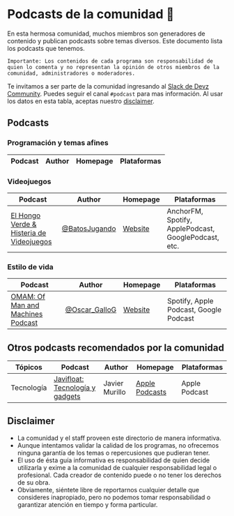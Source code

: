 # Podcasts de la comunidad :microphone: 

En esta hermosa comunidad, muchos miembros son generadores de contenido y publican podcasts sobre temas diversos. Este documento lista los podcasts que tenemos.

```
Importante: Los contenidos de cada programa son responsabilidad de quien lo comenta y no representan la opinión de otros miembros de la comunidad, administradores o moderadores.
```

Te invitamos a ser parte de la comunidad ingresando al [Slack de Devz Community](https://slack.devz.mx). Puedes seguir el canal `#podcast` para mas información. Al usar los datos en esta tabla, aceptas nuestro [disclaimer](#disclaimer).

## Podcasts

### Programación y temas afines
|Podcast|Author|Homepage|Plataformas|
|---|---|---|---|

### Videojuegos
|Podcast|Author|Homepage|Plataformas|
|---|---|---|---|
|[El Hongo Verde & Histeria de Videojuegos](https://batosjugando.com/podcast)|[@BatosJugando](https://twitter.com/BatosJugando)|[Website](https://batosjugando.com/podcast)|AnchorFM, Spotify, ApplePodcast, GooglePodcast, etc.|

### Estilo de vida
|Podcast|Author|Homepage|Plataformas|
|---|---|---|---|
|[OMAM: Of Man and Machines Podcast](https://www.ofmanandmachinespodcast.com/)|[@Oscar_GalloG](https://twitter.com/Oscar_GalloG)|[Website](https://www.ofmanandmachinespodcast.com/)|Spotify, Apple Podcast, Google Podcast|

## Otros podcasts recomendados por la comunidad
|Tópicos|Podcast|Author|Homepage|Plataformas|
|---|---|---|---|---|
|Tecnología|[Javifloat: Tecnología y gadgets](https://podcasts.apple.com/mx/podcast/javifloat-tecnologia-y-gadgets/id1375675213)|Javier Murillo|[Apple Podcasts](https://podcasts.apple.com/mx/podcast/javifloat-tecnologia-y-gadgets/id1375675213)|Apple Podcast|

## Disclaimer

- La comunidad y el staff proveen este directorio de manera informativa.
- Aunque intentamos validar la calidad de los programas, no ofrecemos ninguna garantía de los temas o repercusiones que pudieran tener.
- El uso de ésta guía informativa es responsabilidad de quien decide utilizarla y exime a la comunidad de cualquier responsabilidad legal o profesional. Cada creador de contenido puede o no tener los derechos de su obra.
- Obviamente, siéntete libre de reportarnos cualquier detalle que consideres inapropiado, pero no podemos tomar responsabilidad o garantizar atención en tiempo y forma particular.
